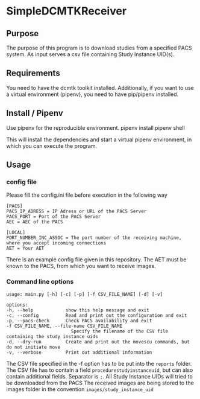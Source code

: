 # SimpleDCMTKReceiver

## Purpose

The purpose of this program is to download studies from a specified PACS system. As input serves a csv file containing Study Instance UID(s).

## Requirements

You need to have the dcmtk toolkit installed. Additionally, if you want to use a  virtual environment (pipenv), you need to have pip/pipenv installed.

## Install / Pipenv

Use pipenv for the reproducible environment.
    pipenv install
    pipenv shell

This will install the dependencies and start a virtual pipenv environment, in which you can execute the program.


## Usage

### config file
Please fill the config.ini file before execution in the following way

    [PACS]
    PACS_IP_ADRESS = IP Adress or URL of the PACS Server
    PACS_PORT = Port of the PACS Server
    AEC = AEC of the PACS

    [LOCAL]
    PORT_NUMBER_INC_ASSOC = The port number of the receiving machine, where you accept incoming connections
    AET = Your AET

There is an example config file given in this repository.
The AET must be known to the PACS, from which you want to receive images.

### Command line options
    usage: main.py [-h] [-c] [-p] [-f CSV_FILE_NAME] [-d] [-v]

    options:
    -h, --help            show this help message and exit
    -c, --config          Read and print out the configuration and exit
    -p, --pacs-check      Check PACS availability and exit
    -f CSV_FILE_NAME, --file-name CSV_FILE_NAME
                            Specify the filename of the CSV file containing the study instance uids
    -d, --dry-run         Create and print out the movescu commands, but do not initiate move
    -v, --verbose         Print out additional information

The CSV file specified in the -f option has to be put into the `reports` folder. The CSV file has to contain a field `procedurestudyinstanceuid`, but can also contain additional fields. Separator is `;`. All Study Instance UIDs will tried to be downloaded from the PACS
The received images are being stored to the images folder in the convention `images/study_instance_uid`
